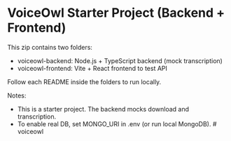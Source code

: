 # VoiceOwl Starter Project (Backend + Frontend)

This zip contains two folders:
- voiceowl-backend: Node.js + TypeScript backend (mock transcription)
- voiceowl-frontend: Vite + React frontend to test API

Follow each README inside the folders to run locally.

Notes:
- This is a starter project. The backend mocks download and transcription.
- To enable real DB, set MONGO_URI in .env (or run local MongoDB).
#   v o i c e o w l  
 